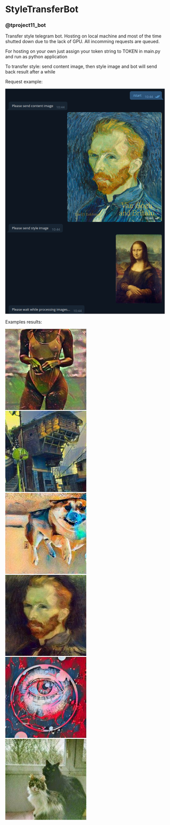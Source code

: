 # StyleTransferBot

### @tproject11_bot

Transfer style telegram bot. Hosting on local machine and most of the time shutted down due to the lack of GPU.
All incomming requests are queued.

For hosting on your own just assign your token string to TOKEN in main.py and run as python application 


To transfer style: send content image, then style image and bot will send back result after a while

Request example:

![Example](resources/Screenshot_2020-06-13_12-10-08.png)

Examples results:

![Result_1](resources/photo_2020-06-13_12-02-04.jpg)![Result_2](resources/photo_2020-06-13_12-01-56.jpg)![Result_3](resources/photo_2020-06-13_12-01-51.jpg)![Result_5](resources/photo_2020-06-13_12-01-21.jpg)![Result_6](resources/photo_2020-06-13_12-06-54.jpg)![Result_6](resources/photo_2020-06-13_12-07-14.jpg)

